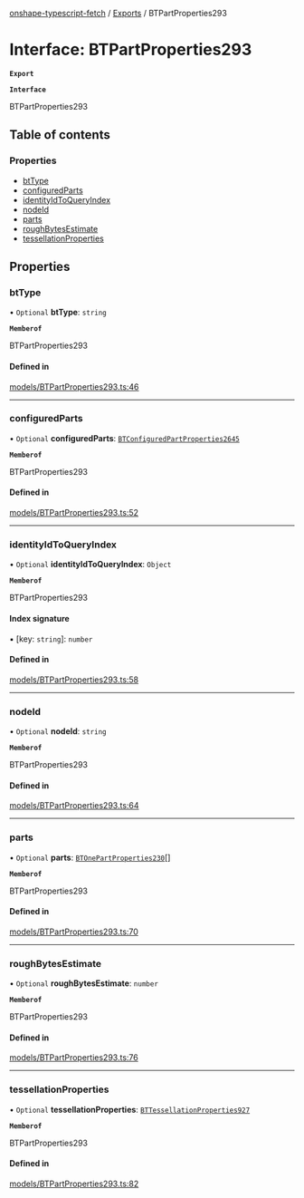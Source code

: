 [onshape-typescript-fetch](../README.md) / [Exports](../modules.md) / BTPartProperties293

# Interface: BTPartProperties293

**`Export`**

**`Interface`**

BTPartProperties293

## Table of contents

### Properties

- [btType](BTPartProperties293.md#bttype)
- [configuredParts](BTPartProperties293.md#configuredparts)
- [identityIdToQueryIndex](BTPartProperties293.md#identityidtoqueryindex)
- [nodeId](BTPartProperties293.md#nodeid)
- [parts](BTPartProperties293.md#parts)
- [roughBytesEstimate](BTPartProperties293.md#roughbytesestimate)
- [tessellationProperties](BTPartProperties293.md#tessellationproperties)

## Properties

### btType

• `Optional` **btType**: `string`

**`Memberof`**

BTPartProperties293

#### Defined in

[models/BTPartProperties293.ts:46](https://github.com/toebes/onshape-typescript-fetch/blob/3e11ae1/models/BTPartProperties293.ts#L46)

___

### configuredParts

• `Optional` **configuredParts**: [`BTConfiguredPartProperties2645`](BTConfiguredPartProperties2645.md)

**`Memberof`**

BTPartProperties293

#### Defined in

[models/BTPartProperties293.ts:52](https://github.com/toebes/onshape-typescript-fetch/blob/3e11ae1/models/BTPartProperties293.ts#L52)

___

### identityIdToQueryIndex

• `Optional` **identityIdToQueryIndex**: `Object`

**`Memberof`**

BTPartProperties293

#### Index signature

▪ [key: `string`]: `number`

#### Defined in

[models/BTPartProperties293.ts:58](https://github.com/toebes/onshape-typescript-fetch/blob/3e11ae1/models/BTPartProperties293.ts#L58)

___

### nodeId

• `Optional` **nodeId**: `string`

**`Memberof`**

BTPartProperties293

#### Defined in

[models/BTPartProperties293.ts:64](https://github.com/toebes/onshape-typescript-fetch/blob/3e11ae1/models/BTPartProperties293.ts#L64)

___

### parts

• `Optional` **parts**: [`BTOnePartProperties230`](BTOnePartProperties230.md)[]

**`Memberof`**

BTPartProperties293

#### Defined in

[models/BTPartProperties293.ts:70](https://github.com/toebes/onshape-typescript-fetch/blob/3e11ae1/models/BTPartProperties293.ts#L70)

___

### roughBytesEstimate

• `Optional` **roughBytesEstimate**: `number`

**`Memberof`**

BTPartProperties293

#### Defined in

[models/BTPartProperties293.ts:76](https://github.com/toebes/onshape-typescript-fetch/blob/3e11ae1/models/BTPartProperties293.ts#L76)

___

### tessellationProperties

• `Optional` **tessellationProperties**: [`BTTessellationProperties927`](BTTessellationProperties927.md)

**`Memberof`**

BTPartProperties293

#### Defined in

[models/BTPartProperties293.ts:82](https://github.com/toebes/onshape-typescript-fetch/blob/3e11ae1/models/BTPartProperties293.ts#L82)
